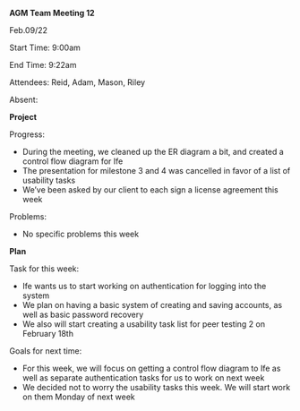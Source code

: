 ﻿**AGM Team Meeting 12**

Feb.09/22

Start Time: 9:00am

End Time: 9:22am

Attendees: Reid, Adam, Mason, Riley

Absent: 

**Project**

Progress:

- During the meeting, we cleaned up the ER diagram a bit, and created a control flow diagram for Ife
- The presentation for milestone 3 and 4 was cancelled in favor of a list of usability tasks
- We’ve been asked by our client to each sign a license agreement this week

Problems:

- No specific problems this week 

**Plan**

Task for this week:

- Ife wants us to start working on authentication for logging into the system
- We plan on having a basic system of creating and saving accounts, as well as basic password recovery
- We also will start creating a usability task list for peer testing 2 on February 18th

Goals for next time:

- For this week, we will focus on getting a control flow diagram to Ife as well as separate authentication tasks for us to work on next week
- We decided not to worry the usability tasks this week. We will start work on them Monday of next week

